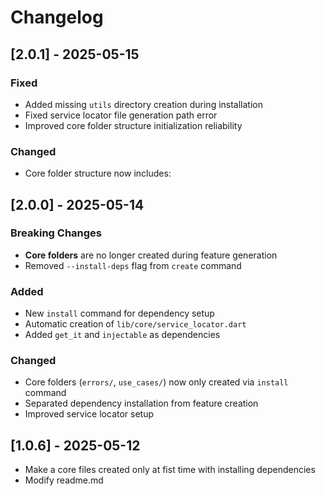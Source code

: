 # Changelog

## [2.0.1] - 2025-05-15

### Fixed
- Added missing `utils` directory creation during installation
- Fixed service locator file generation path error
- Improved core folder structure initialization reliability

### Changed
- Core folder structure now includes:



## [2.0.0] - 2025-05-14

### Breaking Changes
- **Core folders** are no longer created during feature generation
- Removed `--install-deps` flag from `create` command

### Added
- New `install` command for dependency setup
- Automatic creation of `lib/core/service_locator.dart`
- Added `get_it` and `injectable` as dependencies

### Changed
- Core folders (`errors/`, `use_cases/`) now only created via `install` command
- Separated dependency installation from feature creation
- Improved service locator setup

## [1.0.6] - 2025-05-12

- Make a core files created only at fist time with installing dependencies
- Modify readme.md 
